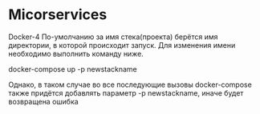 # Micorservices
Docker-4
По-умолчанию за имя стека(проекта) берётся имя директории, в которой происходит запуск. Для изменения имени необходимо выполнить команду ниже.

docker-compose up -p newstackname

Однако, в таком случае во все последующие вызовы docker-compose также придётся добавлять параметр -p newstackname, иначе будет возвращена ошибка  
